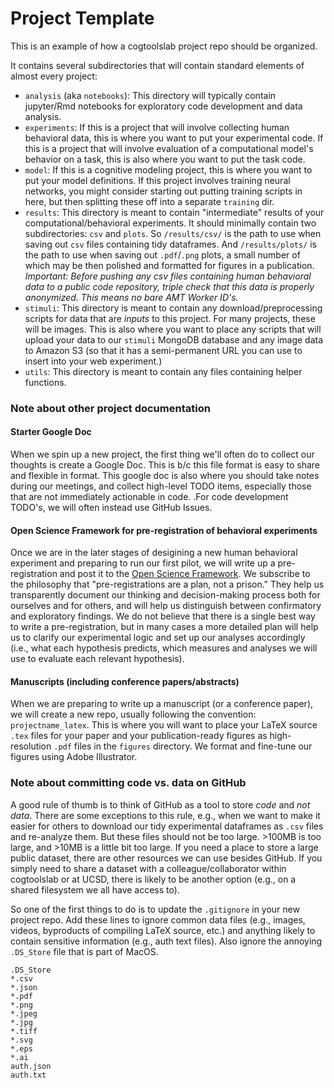 # Project Template

This is an example of how a cogtoolslab project repo should be organized.

It contains several subdirectories that will contain standard elements of almost every project:

- `analysis` (aka `notebooks`): This directory will typically contain jupyter/Rmd notebooks for exploratory code development and data analysis.
- `experiments`: If this is a project that will involve collecting human behavioral data, this is where you want to put your experimental code. If this is a project that will involve evaluation of a computational model's behavior on a task, this is also where you want to put the task code.
- `model`: If this is a cognitive modeling project, this is where you want to put your model definitions. If this project involves training neural networks, you might consider starting out putting training scripts in here, but then splitting these off into a separate `training` dir. 
- `results`: This directory is meant to contain "intermediate" results of your computational/behavioral experiments. It should minimally contain two subdirectories: `csv` and `plots`. So `/results/csv/` is the path to use when saving out `csv` files containing tidy dataframes. And `/results/plots/` is the path to use when saving out `.pdf`/`.png` plots, a small number of which may be then polished and formatted for figures in a publication. *Important: Before pushing any csv files containing human behavioral data to a public code repository, triple check that this data is properly anonymized. This means no bare AMT Worker ID's.*
- `stimuli`: This directory is meant to contain any download/preprocessing scripts for data that are _inputs_ to this project. For many projects, these will be images. This is also where you want to place any scripts that will upload your data to our `stimuli`  MongoDB database and any image data to Amazon S3 (so that it has a semi-permanent URL you can use to insert into your web experiment.)
- `utils`: This directory is meant to contain any files containing helper functions. 


### Note about other project documentation 

#### Starter Google Doc

When we spin up a new project, the first thing we'll often do to collect our thoughts is create a Google Doc. This is b/c this file format is easy to share and flexible in format. This google doc is also where you should take notes during our meetings, and collect high-level TODO items, especially those that are not immediately actionable in code. .For code development TODO's, we will often instead use GitHub Issues.

#### Open Science Framework for pre-registration of behavioral experiments

Once we are in the later stages of desigining a new human behavioral experiment and preparing to run our first pilot, we will write up a pre-registration and post it to the [Open Science Framework](https://osf.io/). We subscribe to the philosophy that "pre-registrations are a plan, not a prison." They help us transparently document our thinking and decision-making process both for ourselves and for others, and will help us distinguish between confirmatory and exploratory findings. We do not believe that there is a single best way to write a pre-registration, but in many cases a more detailed plan will help us to clarify our experimental logic and set up our analyses accordingly (i.e., what each hypothesis predicts, which measures and analyses we will use to evaluate each relevant hypothesis). 

#### Manuscripts (including conference papers/abstracts) 

When we are preparing to write up a manuscript (or a conference paper), we will create a new repo, usually following the convention: `projectname_latex`. This is where you will want to place your LaTeX source `.tex` files for your paper and your publication-ready figures as high-resolution `.pdf` files in the `figures` directory. We format and fine-tune our figures using Adobe Illustrator.

### Note about committing code vs. data on GitHub
A good rule of thumb is to think of GitHub as a tool to store _code_ and _not data_. There are some exceptions to this rule, e.g., when we want to make it easier for others to download our tidy experimental dataframes as `.csv` files and re-analyze them. But these files should not be too large. >100MB is too large, and >10MB is a little bit too large. If you need a place to store a large public dataset, there are other resources we can use besides GitHub. If you simply need to share a dataset with a colleague/collaborator within cogtoolslab or at UCSD, there is likely to be another option (e.g., on a shared filesystem we all have access to).

So one of the first things to do is to update the `.gitignore` in your new project repo. Add these lines to ignore common data files (e.g., images, videos, byproducts of compiling LaTeX source, etc.) and anything likely to contain sensitive information (e.g., auth text files). Also ignore the annoying `.DS_Store` file that is part of MacOS. 

```
.DS_Store
*.csv
*.json
*.pdf
*.png
*.jpeg
*.jpg
*.tiff
*.svg
*.eps
*.ai
auth.json
auth.txt
```
